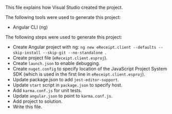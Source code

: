 This file explains how Visual Studio created the project.

The following tools were used to generate this project:
- Angular CLI (ng)

The following steps were used to generate this project:
- Create Angular project with ng: `ng new eReceipt.client --defaults --skip-install --skip-git --no-standalone `.
- Create project file (`eReceipt.client.esproj`).
- Create `launch.json` to enable debugging.
- Create `nuget.config` to specify location of the JavaScript Project System SDK (which is used in the first line in `eReceipt.client.esproj`).
- Update package.json to add `jest-editor-support`.
- Update `start` script in `package.json` to specify host.
- Add `karma.conf.js` for unit tests.
- Update `angular.json` to point to `karma.conf.js`.
- Add project to solution.
- Write this file.
